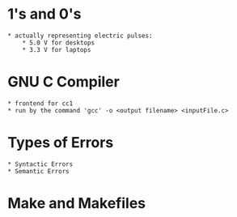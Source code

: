 # 1's and 0's
	* actually representing electric pulses:
		* 5.0 V for desktops
		* 3.3 V for laptops

# GNU C Compiler
	* frontend for cc1
	* run by the command 'gcc' -o <output filename> <inputFile.c>

# Types of Errors
	* Syntactic Errors
	* Semantic Errors

# Make and Makefiles
